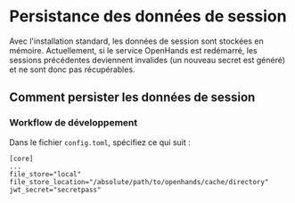 

# Persistance des données de session

Avec l'installation standard, les données de session sont stockées en mémoire. Actuellement, si le service OpenHands est redémarré,
les sessions précédentes deviennent invalides (un nouveau secret est généré) et ne sont donc pas récupérables.

## Comment persister les données de session

### Workflow de développement
Dans le fichier `config.toml`, spécifiez ce qui suit :
```
[core]
...
file_store="local"
file_store_location="/absolute/path/to/openhands/cache/directory"
jwt_secret="secretpass"
```
